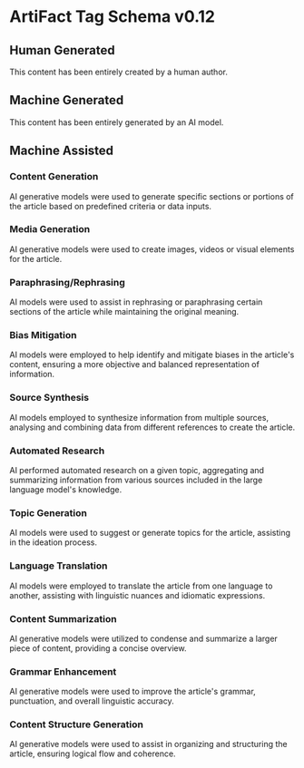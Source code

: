 # ArtiFact Tag Schema v0.12

## Human Generated 
This content has been entirely created by a human author.


## Machine Generated
This content has been entirely generated by an AI model.

## Machine Assisted 

### Content Generation
AI generative models were used to generate specific sections or portions of the article based on predefined criteria or data inputs.


### Media Generation
AI generative models were used to create images, videos or visual elements for the article.


### Paraphrasing/Rephrasing
AI models were used to assist in rephrasing or paraphrasing certain sections of the article while maintaining the original meaning.


### Bias Mitigation
AI models were employed to help identify and mitigate biases in the article's content, ensuring a more objective and balanced representation of information. 


### Source Synthesis
AI models employed to synthesize information from multiple sources, analysing and combining data from different references to create the article.


### Automated Research
AI performed automated research on a given topic, aggregating and summarizing information from various sources included in the large language model's knowledge.


### Topic Generation
AI models were used to suggest or generate topics for the article, assisting in the ideation process.


### Language Translation
AI models were employed to translate the article from one language to another, assisting with linguistic nuances and idiomatic expressions.


### Content Summarization
AI generative models were utilized to condense and summarize a larger piece of content, providing a concise overview.


### Grammar Enhancement
AI generative models were used to improve the article's grammar, punctuation, and overall linguistic accuracy.


### Content Structure Generation
AI generative models were used to assist in organizing and structuring the article, ensuring logical flow and coherence.
